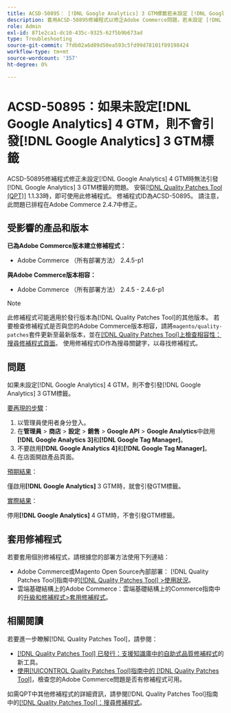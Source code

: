 ```yaml
---
title: ACSD-50895： [!DNL Google Analytics] 3 GTM標籤若未設定 [!DNL Google Analytics] 4 GTM，則不會引發
description: 套用ACSD-50895修補程式以修正Adobe Commerce問題，若未設定 [!DNL Google Analytics] 4 GTM，則不會引發 [!DNL Google Analytics] 3 GTM標籤。
role: Admin
exl-id: 871e2ca1-dc10-435c-9325-62f5b9b673ad
type: Troubleshooting
source-git-commit: 7fdb02a6d89d50ea593c5fd99d78101f89198424
workflow-type: tm+mt
source-wordcount: '357'
ht-degree: 0%

---
```


# ACSD-50895：如果未設定[!DNL Google Analytics] 4 GTM，則不會引發[!DNL Google Analytics] 3 GTM標籤

ACSD-50895修補程式修正未設定[!DNL Google Analytics] 4 GTM時無法引發[!DNL Google Analytics] 3 GTM標籤的問題。 安裝[[!DNL Quality Patches Tool (QPT)]](https://experienceleague.adobe.com/en/docs/commerce-operations/tools/quality-patches-tool/quality-patches-tool-to-self-serve-quality-patches) 1.1.33時，即可使用此修補程式。 修補程式ID為ACSD-50895。 請注意，此問題已排程在Adobe Commerce 2.4.7中修正。

## 受影響的產品和版本

**已為Adobe Commerce版本建立修補程式：**

* Adobe Commerce （所有部署方法） 2.4.5-p1

**與Adobe Commerce版本相容：**

* Adobe Commerce （所有部署方法） 2.4.5 - 2.4.6-p1

>[!NOTE]
>
>此修補程式可能適用於發行版本為[!DNL Quality Patches Tool]的其他版本。 若要檢查修補程式是否與您的Adobe Commerce版本相容，請將`magento/quality-patches`套件更新至最新版本，並在[[!DNL Quality Patches Tool]上檢查相容性：搜尋修補程式頁面](https://experienceleague.adobe.com/tools/commerce-quality-patches/index.html)。 使用修補程式ID作為搜尋關鍵字，以尋找修補程式。

## 問題

如果未設定[!DNL Google Analytics] 4 GTM，則不會引發[!DNL Google Analytics] 3 GTM標籤。

<u>要再現的步驟</u>：

1. 以管理員使用者身分登入。
1. 在&#x200B;**管理員** > **商店** > **設定** > **銷售** > **Google API** > **Google Analytics**&#x200B;中啟用&#x200B;**[!DNL Google Analytics 3]**&#x200B;和&#x200B;**[!DNL Google Tag Manager]**。
1. 不要啟用&#x200B;**[!DNL Google Analytics 4]**&#x200B;和&#x200B;**[!DNL Google Tag Manager]**。
1. 在店面開啟產品頁面。

<u>預期結果</u>：

僅啟用&#x200B;**[!DNL Google Analytics]** 3 GTM時，就會引發GTM標籤。

<u>實際結果</u>：

停用&#x200B;**[!DNL Google Analytics]** 4 GTM時，不會引發GTM標籤。

## 套用修補程式

若要套用個別修補程式，請根據您的部署方法使用下列連結：

* Adobe Commerce或Magento Open Source內部部署： [!DNL Quality Patches Tool]指南中的[[!DNL Quality Patches Tool] >使用狀況](/help/tools/quality-patches-tool/usage.md)。
* 雲端基礎結構上的Adobe Commerce：雲端基礎結構上的Commerce指南中的[升級和修補程式>套用修補程式](https://experienceleague.adobe.com/docs/commerce-cloud-service/user-guide/develop/upgrade/apply-patches.html)。

## 相關閱讀

若要進一步瞭解[!DNL Quality Patches Tool]，請參閱：

* [[!DNL Quality Patches Tool] 已發行：支援知識庫中的自助式品質修補程式](https://experienceleague.adobe.com/en/docs/commerce-operations/tools/quality-patches-tool/quality-patches-tool-to-self-serve-quality-patches)的新工具。
* [使用[!UICONTROL Quality Patches Tool]指南中的 [!DNL Quality Patches Tool]](/help/tools/quality-patches-tool/patches-available-in-qpt/check-patch-for-magento-issue-with-magento-quality-patches.md)，檢查您的Adobe Commerce問題是否有修補程式可用。


如需QPT中其他修補程式的詳細資訊，請參閱[!DNL Quality Patches Tool]指南中的[[!DNL Quality Patches Tool]：搜尋修補程式](https://experienceleague.adobe.com/tools/commerce-quality-patches/index.html)。
